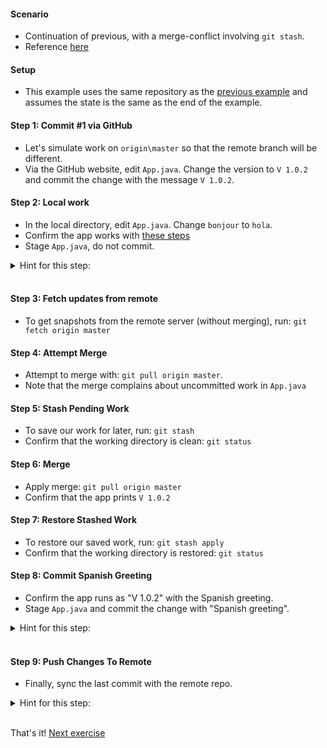 
#### Scenario

* Continuation of previous, with a merge-conflict involving `git stash`.
* Reference [here](https://git-scm.com/book/en/v2/Git-Basics-Working-with-Remotes)

#### Setup

* This example uses the same repository as the [previous example](./reference_doc/egg_11_remote.md) and assumes the state is the same as the end of the example.

#### Step 1: Commit #1 via GitHub

* Let's simulate work on `origin\master` so that the remote branch will be different.
* Via the GitHub website, edit `App.java`. Change the version to `V 1.0.2` and commit the change with the message `V 1.0.2`.

#### Step 2: Local work

* In the local directory, edit `App.java`. Change `bonjour` to `hola`.
* Confirm the app works with [these steps](./reference_doc/ConfirmApp.md)
* Stage `App.java`, do not commit.

<details><summary>Hint for this step:</summary>
<p><pre>
git add src/**/App.java
git status
</pre></p></details>
<br/>

#### Step 3: Fetch updates from remote

* To get snapshots from the remote server (without merging), run: `git fetch origin master`

#### Step 4: Attempt Merge

* Attempt to merge with: `git pull origin master`. 
* Note that the merge complains about uncommitted work in `App.java`

#### Step 5: Stash Pending Work

* To save our work for later, run: `git stash`
* Confirm that the working directory is clean: `git status`

#### Step 6: Merge

* Apply merge: `git pull origin master`
* Confirm that the app prints `V 1.0.2`

#### Step 7: Restore Stashed Work

* To restore our saved work, run: `git stash apply`
* Confirm that the working directory is restored: `git status`

#### Step 8: Commit Spanish Greeting

* Confirm the app runs as "V 1.0.2" with the Spanish greeting.
* Stage `App.java` and commit the change with "Spanish greeting".

<details><summary>Hint for this step:</summary>
<p><pre>
./run.sh
git add src/**/App.java
git status
git commit -m "Spanish greeting"
</pre></p></details>
<br/>

#### Step 9: Push Changes To Remote

* Finally, sync the last commit with the remote repo.

<details><summary>Hint for this step:</summary>
<p><pre>
git push origin master
</pre></p></details>
<br/>

That's it! [Next exercise](./egg_13_remote.md)
